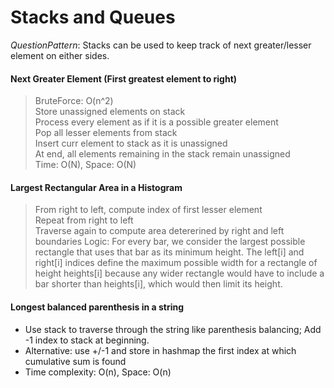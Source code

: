 # Stacks and Queues
*QuestionPattern*: Stacks can be used to keep track of next greater/lesser element on either sides.

#### Next Greater Element (First greatest element to right)  
> BruteForce: O(n^2)  
> Store unassigned elements on stack  
> Process every element as if it is a possible greater element  
> Pop all lesser elements from stack  
> Insert curr element to stack as it is unassigned  
> At end, all elements remaining in the stack remain unassigned  
> Time: O(N), Space: O(N)  

#### Largest Rectangular Area in a Histogram
> From right to left, compute index of first lesser element  
> Repeat from right to left  
> Traverse again to compute area detererined by right and left boundaries
> Logic: For every bar, we consider the largest possible rectangle that uses that bar as its minimum height. The left[i] and right[i] indices define the maximum possible width for a rectangle of height heights[i] because any wider rectangle would have to include a bar shorter than heights[i], which would then limit its height.

#### Longest balanced parenthesis in a string
* Use stack to traverse through the string like parenthesis balancing; Add -1 index to stack at beginning.
* Alternative: use +/-1 and store in hashmap the first index at which cumulative sum is found
* Time complexity: O(n), Space: O(n)
